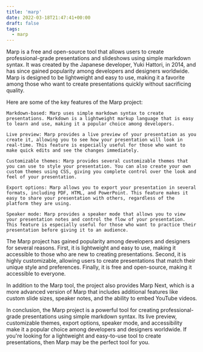 ```yaml
---
title: 'marp'
date: 2022-03-18T21:47:41+00:00
draft: false
tags:
  - marp
---
```

Marp is a free and open-source tool that allows users to create professional-grade presentations and slideshows using simple markdown syntax. It was created by the Japanese developer, Yuki Hattori, in 2014, and has since gained popularity among developers and designers worldwide. Marp is designed to be lightweight and easy to use, making it a favorite among those who want to create presentations quickly without sacrificing quality.

Here are some of the key features of the Marp project:

    Markdown-based: Marp uses simple markdown syntax to create presentations. Markdown is a lightweight markup language that is easy to learn and use, making it a popular choice among developers.

    Live preview: Marp provides a live preview of your presentation as you create it, allowing you to see how your presentation will look in real-time. This feature is especially useful for those who want to make quick edits and see the changes immediately.

    Customizable themes: Marp provides several customizable themes that you can use to style your presentation. You can also create your own custom themes using CSS, giving you complete control over the look and feel of your presentation.

    Export options: Marp allows you to export your presentation in several formats, including PDF, HTML, and PowerPoint. This feature makes it easy to share your presentation with others, regardless of the platform they are using.

    Speaker mode: Marp provides a speaker mode that allows you to view your presentation notes and control the flow of your presentation. This feature is especially useful for those who want to practice their presentation before giving it to an audience.

The Marp project has gained popularity among developers and designers for several reasons. First, it is lightweight and easy to use, making it accessible to those who are new to creating presentations. Second, it is highly customizable, allowing users to create presentations that match their unique style and preferences. Finally, it is free and open-source, making it accessible to everyone.

In addition to the Marp tool, the project also provides Marp Next, which is a more advanced version of Marp that includes additional features like custom slide sizes, speaker notes, and the ability to embed YouTube videos.

In conclusion, the Marp project is a powerful tool for creating professional-grade presentations using simple markdown syntax. Its live preview, customizable themes, export options, speaker mode, and accessibility make it a popular choice among developers and designers worldwide. If you're looking for a lightweight and easy-to-use tool to create presentations, then Marp may be the perfect tool for you.